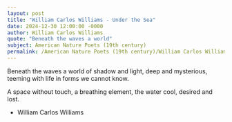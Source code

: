 ```yaml
---
layout: post
title: "William Carlos Williams - Under the Sea"
date: 2024-12-30 12:00:00 -0000
author: William Carlos Williams
quote: "Beneath the waves a world"
subject: American Nature Poets (19th century)
permalink: /American Nature Poets (19th century)/William Carlos Williams/William Carlos Williams - Under the Sea
---
```


Beneath the waves a world
of shadow and light, deep
and mysterious, teeming
with life in forms we cannot know.

A space without touch,
a breathing element,
the water cool,
desired and lost.

- William Carlos Williams
